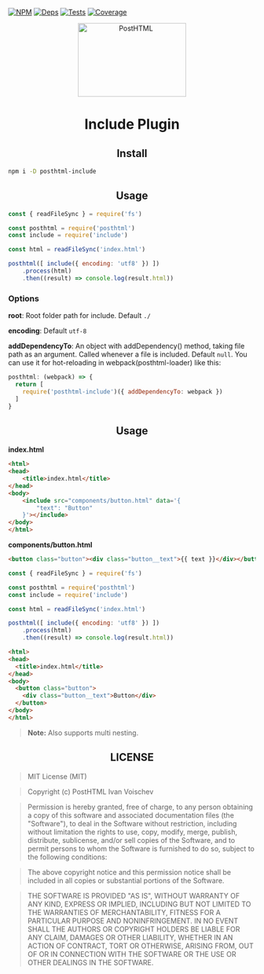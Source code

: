[![NPM][npm]][npm-url]
[![Deps][deps]][deps-url]
[![Tests][travis]][travis-url]
[![Coverage][cover]][cover-url]

<div align="center">
  <img width="220" height="150" title="PostHTML" src="http://posthtml.github.io/posthtml/logo.svg">
  <h1>Include Plugin</h1>
</div>

<h2 align="center">Install</h2>

```bash
npm i -D posthtml-include
```

<h2 align="center">Usage</h2>

```js
const { readFileSync } = require('fs')

const posthtml = require('posthtml')
const include = require('include')

const html = readFileSync('index.html')

posthtml([ include({ encoding: 'utf8' }) ])
    .process(html)
    .then((result) => console.log(result.html))
```

### Options

__root__: Root folder path for include. Default `./`

__encoding__: Default `utf-8`

__addDependencyTo__: An object with addDependency() method, taking file path as an argument. Called whenever a file is included. Default `null`. You can use it for hot-reloading in webpack(posthtml-loader) like this:

```js
posthtml: (webpack) => {
  return [
    require('posthtml-include')({ addDependencyTo: webpack })
  ]
}
```

<h2 align="center">Usage</h2>

__index.html__

```html
<html>
<head>
    <title>index.html</title>
</head>
<body>
    <include src="components/button.html" data='{
        "text": "Button"
    }'></include>
</body>
</html>
```

__components/button.html__
```html
<button class="button"><div class="button__text">{{ text }}</div></button>
```

```js
const { readFileSync } = require('fs')

const posthtml = require('posthtml')
const include = require('include')

const html = readFileSync('index.html')

posthtml([ include({ encoding: 'utf8' }) ])
    .process(html)
    .then((result) => console.log(result.html))
```

```html
<html>
<head>
  <title>index.html</title>
</head>
<body>
  <button class="button">
    <div class="button__text">Button</div>
  </button>
</body>
</html>
```
> **Note:** Also supports multi nesting.

<h2 align="center">LICENSE</h2>

> MIT License (MIT)

> Copyright (c) PostHTML Ivan Voischev

> Permission is hereby granted, free of charge, to any person obtaining a copy
of this software and associated documentation files (the "Software"), to deal
in the Software without restriction, including without limitation the rights
to use, copy, modify, merge, publish, distribute, sublicense, and/or sell
copies of the Software, and to permit persons to whom the Software is
furnished to do so, subject to the following conditions:

> The above copyright notice and this permission notice shall be included in all
copies or substantial portions of the Software.

> THE SOFTWARE IS PROVIDED "AS IS", WITHOUT WARRANTY OF ANY KIND, EXPRESS OR
IMPLIED, INCLUDING BUT NOT LIMITED TO THE WARRANTIES OF MERCHANTABILITY,
FITNESS FOR A PARTICULAR PURPOSE AND NONINFRINGEMENT. IN NO EVENT SHALL THE
AUTHORS OR COPYRIGHT HOLDERS BE LIABLE FOR ANY CLAIM, DAMAGES OR OTHER
LIABILITY, WHETHER IN AN ACTION OF CONTRACT, TORT OR OTHERWISE, ARISING FROM,
OUT OF OR IN CONNECTION WITH THE SOFTWARE OR THE USE OR OTHER DEALINGS IN THE
SOFTWARE.

[npm]: https://img.shields.io/npm/v/posthtml-include.svg
[npm-url]: https://npmjs.com/package/posthtml-include

[deps]: https://david-dm.org/posthtml/posthtml-include.svg
[deps-url]: https://david-dm.org/posthtml/posthtml-include

[style]: https://img.shields.io/badge/code%20style-standard-yellow.svg
[style-url]: http://standardjs.com/

[travis]: http://img.shields.io/travis/posthtml/posthtml-include.svg
[travis-url]: https://travis-ci.org/posthtml/posthtml-include

[cover]: https://coveralls.io/repos/github/posthtml/posthtml-include/badge.svg?branch=master
[cover-url]: https://coveralls.io/github/posthtml/posthtml-include?branch=master
